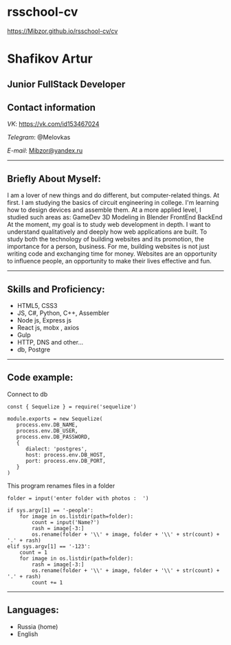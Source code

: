 # rsschool-cv

https://Mibzor.github.io/rsschool-cv/cv

# Shafikov Artur
## Junior FullStack Developer
## Contact information

_VK_: https://vk.com/id153467024

_Telegram_: @Melovkas

_E-mail_: Mibzor@yandex.ru

---
## Briefly About Myself:

I am a lover of new things and do different, but computer-related things. At first. I am studying the basics of circuit engineering in college. I'm learning how to design devices and assemble them. At a more applied level, I studied such areas as:
GameDev
3D Modeling in Blender
FrontEnd
BackEnd
At the moment, my goal is to study web development in depth. I want to understand qualitatively and deeply how web applications are built. To study both the technology of building websites and its promotion, the importance for a person, business. For me, building websites is not just writing code and exchanging time for money. Websites are an opportunity to influence people, an opportunity to make their lives effective and fun.

---
## Skills and Proficiency:
+ HTML5, CSS3
+ JS, C#, Python, C++, Assembler
+ Node js, Express js
+ React js, mobx , axios
+ Gulp
+ HTTP, DNS and other...
+ db, Postgre
---
## Code example:

Connect to db 
```
const { Sequelize } = require('sequelize')

module.exports = new Sequelize(
   process.env.DB_NAME,
   process.env.DB_USER,
   process.env.DB_PASSWORD,
   {
      dialect: 'postgres',
      host: process.env.DB_HOST,
      port: process.env.DB_PORT,
   }
)
```
This program renames files in a folder
```
folder = input('enter folder with photos :  ')

if sys.argv[1] == '-people':
    for image in os.listdir(path=folder):
        count = input('Name?')
        rash = image[-3:]
        os.rename(folder + '\\' + image, folder + '\\' + str(count) + '.' + rash)
elif sys.argv[1] == '-123':
    count = 1
    for image in os.listdir(path=folder):
        rash = image[-3:]
        os.rename(folder + '\\' + image, folder + '\\' + str(count) + '.' + rash)
        count += 1
```
---
## Languages:
+ Russia (home)
+ English
